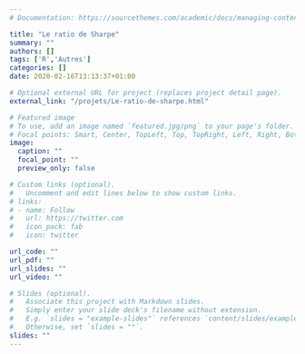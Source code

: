```yaml
---
# Documentation: https://sourcethemes.com/academic/docs/managing-content/

title: "Le ratio de Sharpe"
summary: ""
authors: []
tags: ['R','Autres']
categories: []
date: 2020-02-16T13:13:37+01:00

# Optional external URL for project (replaces project detail page).
external_link: "/projets/Le-ratio-de-sharpe.html"

# Featured image
# To use, add an image named `featured.jpg/png` to your page's folder.
# Focal points: Smart, Center, TopLeft, Top, TopRight, Left, Right, BottomLeft, Bottom, BottomRight.
image:
  caption: ""
  focal_point: ""
  preview_only: false

# Custom links (optional).
#   Uncomment and edit lines below to show custom links.
# links:
# - name: Follow
#   url: https://twitter.com
#   icon_pack: fab
#   icon: twitter

url_code: ""
url_pdf: ""
url_slides: ""
url_video: ""

# Slides (optional).
#   Associate this project with Markdown slides.
#   Simply enter your slide deck's filename without extension.
#   E.g. `slides = "example-slides"` references `content/slides/example-slides.md`.
#   Otherwise, set `slides = ""`.
slides: ""
---
```

